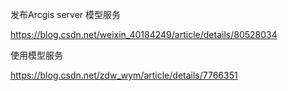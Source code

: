 发布Arcgis server 模型服务

https://blog.csdn.net/weixin_40184249/article/details/80528034

使用模型服务

https://blog.csdn.net/zdw_wym/article/details/7766351

